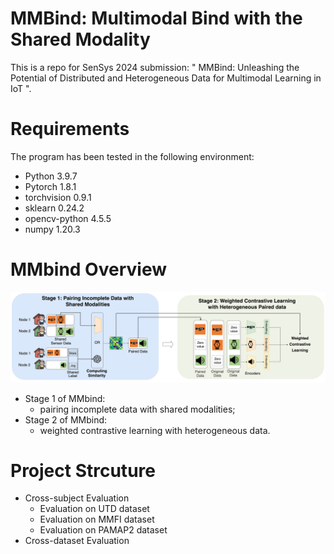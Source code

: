 # MMBind: Multimodal Bind with the Shared Modality
This is a repo for SenSys 2024 submission: " MMBind: Unleashing the Potential of Distributed and Heterogeneous Data for Multimodal Learning in IoT ".

# Requirements
The program has been tested in the following environment: 
* Python 3.9.7
* Pytorch 1.8.1
* torchvision 0.9.1
* sklearn 0.24.2
* opencv-python 4.5.5
* numpy 1.20.3

# MMbind Overview
<p align="center" >
	<img src="https://github.com/nesl/multimodal-bind/blob/main/mmbind-overview.png" width="700">
</p>

* Stage 1 of MMbind: 
	* pairing incomplete data with shared modalities;
* Stage 2 of MMbind: 
	*  weighted contrastive learning with heterogeneous data.

# Project Strcuture
* Cross-subject Evaluation
  * Evaluation on UTD dataset
  * Evaluation on MMFI dataset
  * Evaluation on PAMAP2 dataset
* Cross-dataset Evaluation


